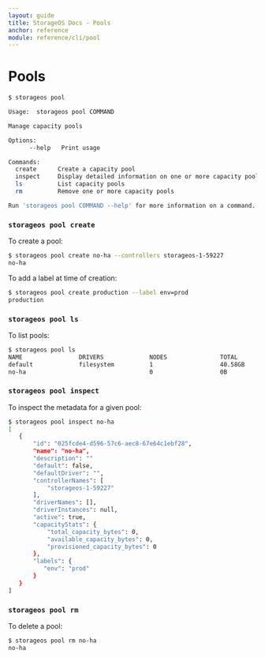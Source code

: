 ```yaml
---
layout: guide
title: StorageOS Docs - Pools
anchor: reference
module: reference/cli/pool
---
```


# Pools

```bash
$ storageos pool

Usage:	storageos pool COMMAND

Manage capacity pools

Options:
      --help   Print usage

Commands:
  create      Create a capacity pool
  inspect     Display detailed information on one or more capacity pools
  ls          List capacity pools
  rm          Remove one or more capacity pools

Run 'storageos pool COMMAND --help' for more information on a command.
```

### `storageos pool create`

To create a pool:

```bash
$ storageos pool create no-ha --controllers storageos-1-59227
no-ha
```

To add a label at time of creation:

```bash
$ storageos pool create production --label env=prod
production
```

### `storageos pool ls`

To list pools:

```bash
$ storageos pool ls
NAME                DRIVERS             NODES               TOTAL               USED                STATUS
default             filesystem          1                   40.58GB             5.41%               active
no-ha                                   0                   0B                  -                   active
```

### `storageos pool inspect`

To inspect the metadata for a given pool:

```bash
$ storageos pool inspect no-ha
[
   {
       "id": "025fcde4-d596-57c6-aec8-67e64c1ebf28",
       "name": "no-ha",
       "description": ""
       "default": false,
       "defaultDriver": "",
       "controllerNames": [
           "storageos-1-59227"
       ],
       "driverNames": [],
       "driverInstances": null,
       "active": true,
       "capacityStats": {
           "total_capacity_bytes": 0,
           "available_capacity_bytes": 0,
           "provisioned_capacity_bytes": 0
       },
       "labels": {
          "env": "prod"
       }
   }
]
```

### `storageos pool rm`

To delete a pool:

```bash
$ storageos pool rm no-ha
no-ha
```
